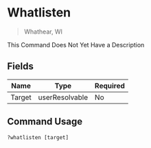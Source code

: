 # Whatlisten
> Whathear, Wl

This Command Does Not Yet Have a Description

## Fields

| Name | Type | Required |
|------|------|----------|
| Target | userResolvable | No |

## Command Usage
```
?whatlisten [target]
```